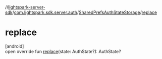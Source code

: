 //[lightspark-server-sdk](../../../index.md)/[com.lightspark.sdk.server.auth](../index.md)/[SharedPrefsAuthStateStorage](index.md)/[replace](replace.md)

# replace

[android]\
open override fun [replace](replace.md)(state: AuthState?): AuthState?
